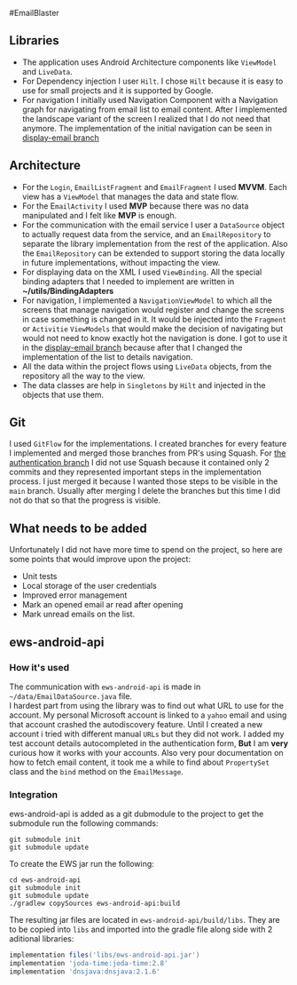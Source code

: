 #EmailBlaster

## Libraries

* The application uses Android Architecture components like `ViewModel` and `LiveData`.
* For Dependency injection I user `Hilt`. I chose `Hilt` because it is easy to use for small projects and it is supported by Google.
* For navigation I initially used Navigation Component with a Navigation graph for navigating from email list to email content.
After I implemented the landscape variant of the screen I realized that I do not need that anymore. The implementation of the initial navigation can be seen in [display-email branch](https://github.com/firtacosmingmail/emailblaster/tree/display-email)

## Architecture
* For the `Login`, `EmailListFragment` and `EmailFragment` I used **MVVM**. Each view has a `ViewModel` that manages the data and state flow.
* For the E`mailActivity` I used **MVP** because there was no data manipulated and I felt like **MVP** is enough.
* For the communication with the email service I user a `DataSource` object to actually request data from the service, and an `EmailRepository` to separate the library implementation from the rest of the application.
Also the `EmailRepository` can be extended to support storing the data locally in future implementations, without impacting the view.
* For displaying data on the XML I used `ViewBinding`. All the special binding adapters that I needed to implement are written in **~/utils/BindingAdapters**
* For navigation, I implemented a `NavigationViewModel` to which all the screens that manage navigation would register and change the screens in case something is changed in it. 
It would be injected into the `Fragment` or `Activitie` `ViewModels` that would make the decision of navigating but would not need to know exactly hot the navigation is done.
I got to use it in the [display-email branch](https://github.com/firtacosmingmail/emailblaster/tree/display-email) because after that I changed the implementation of the list to details navigation.
* All the data within the project flows using `LiveData` objects, from the repository all the way to the view.
* The data classes are help in `Singletons` by `Hilt` and injected in the objects that use them.

## Git
I used `GitFlow` for the implementations. 
I created branches for every feature I implemented and merged those branches from PR's using Squash. 
For [the authentication branch](https://github.com/firtacosmingmail/emailblaster/tree/authentication) I did not use Squash because it contained only 2 commits and they represented important steps in the implementation process. I just merged it because I wanted those steps to be visible in the `main` branch.
Usually after merging I delete the branches but this time I did not do that so that the progress is visible.
  
## What needs to be added

Unfortunately I did not have more time to spend on the project, so here are some points that would improve upon the project:
* Unit tests 
* Local storage of the user credentials
* Improved error management
* Mark an opened email ar read after opening
* Mark unread emails on the list. 

## ews-android-api

### How it's used
The communication with `ews-android-api` is made in `~/data/EmailDataSource.java` file.  
I hardest part from using the library was to find out what URL to use for the account. My personal Microsoft account is linked to a `yahoo` email and using that account crashed the autodiscovery feature.
Until I created a new account i tried with different manual `URLs` but they did not work.
I added my test account details autocompleted in the authentication form, **But** I am **very** curious how it works with your accounts.
Also very pour documentation on how to fetch email content, it took me a while to find about `PropertySet` class and the `bind` method on the `EmailMessage`.  

### Integration
ews-android-api is added as a git dubmodule to the project
to get the submodule run the following commands:
```
git submodule init
git submodule update
```

To create the EWS jar run the following:
```
cd ews-android-api
git submodule init
git submodule update
./gradlew copySources ews-android-api:build
```

The resulting jar files are located in `ews-android-api/build/libs`. They are to be copied into `libs` and imported into the gradle file along side with 2 aditional libraries:
```groovy
implementation files('libs/ews-android-api.jar')
implementation 'joda-time:joda-time:2.8'
implementation 'dnsjava:dnsjava:2.1.6'
```